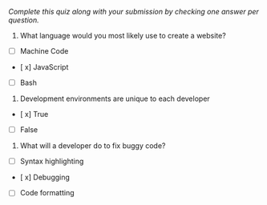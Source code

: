 *Complete this quiz along with your submission by checking one answer per question.*

1. What language would you most likely use to create a website?

- [ ] Machine Code
- [ x] JavaScript
- [ ] Bash

1. Development environments are unique to each developer

- [ x] True
- [ ] False

1. What will a developer do to fix buggy code?

- [ ] Syntax highlighting
- [ x] Debugging
- [ ] Code formatting
